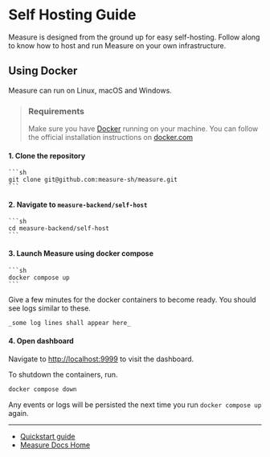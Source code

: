 # Self Hosting Guide

Measure is designed from the ground up for easy self-hosting. Follow along to know how to host and run Measure on your own infrastructure.

## Using Docker

Measure can run on Linux, macOS and Windows.

> ### Requirements
>
> Make sure you have [Docker](https://docker.com/) running on your machine. You can follow the official installation instructions on [docker.com](https://docs.docker.com/get-docker/.)

#### 1. Clone the repository

    ```sh
    git clone git@github.com:measure-sh/measure.git
    ```

#### 2. Navigate to `measure-backend/self-host`

    ```sh
    cd measure-backend/self-host
    ```

#### 3. Launch Measure using docker compose

    ```sh
    docker compose up
    ```

Give a few minutes for the docker containers to become ready. You should see logs similar to these.

```sh
_some log lines shall appear here_
```

#### 4. Open dashboard

Navigate to [http://localhost:9999](http://localhost:9999) to visit the dashboard.

To shutdown the containers, run.

```sh
docker compose down
```

Any events or logs will be persisted the next time you run `docker compose up` again.

---

- [Quickstart guide](../../docs/quickstart/README.md)
- [Measure Docs Home](../../docs/README.md)